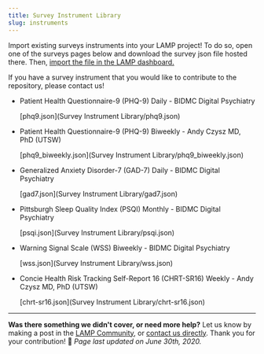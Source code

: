 ```yaml
---
title: Survey Instrument Library
slug: instruments
---
```


Import existing surveys instruments into your LAMP project! To do so, open one of the surveys pages below and download the survey json file hosted there. Then, [import the file in the LAMP dashboard.](https://www.notion.so/digitalpsychiatry/Create-or-manage-surveys-411ad2267aa948b3b2848a38077e2ac8) 

If you have a survey instrument that you would like to contribute to the repository, please contact us!

- Patient Health Questionnaire-9 (PHQ-9) Daily - BIDMC Digital Psychiatry

    [phq9.json](Survey Instrument Library/phq9.json)

- Patient Health Questionnaire-9 (PHQ-9) Biweekly - Andy Czysz MD, PhD (UTSW)

    [phq9_biweekly.json](Survey Instrument Library/phq9_biweekly.json)

- Generalized Anxiety Disorder-7 (GAD-7) Daily - BIDMC Digital Psychiatry

    [gad7.json](Survey Instrument Library/gad7.json)

- Pittsburgh Sleep Quality Index (PSQI) Monthly - BIDMC Digital Psychiatry

    [psqi.json](Survey Instrument Library/psqi.json)

- Warning Signal Scale (WSS) Biweekly - BIDMC Digital Psychiatry

    [wss.json](Survey Instrument Library/wss.json)

- Concie Health Risk Tracking Self-Report 16 (CHRT-SR16) Weekly - Andy Czysz MD, PhD (UTSW)

    [chrt-sr16.json](Survey Instrument Library/chrt-sr16.json)

---

**Was there something we didn't cover, or need more help?**
Let us know by making a post in the [LAMP Community](https://community.lamp.digital/), or [contact us directly](mailto:team@digitalpsych.org). Thank you for your contribution! 🌟
*Page last updated on June 30th, 2020.*